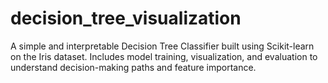 # decision_tree_visualization
A simple and interpretable Decision Tree Classifier built using Scikit-learn on the Iris dataset. Includes model training, visualization, and evaluation to understand decision-making paths and feature importance.
